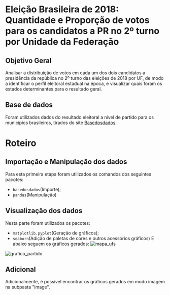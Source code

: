 #  Eleição Brasileira de 2018: Quantidade e Proporção de votos para os candidatos a PR no 2º turno por Unidade da Federação

## Objetivo Geral
Analisar a distribuição de votos em cada um dos dois candidatos a presidência da república no 2º turno das eleições de 2018 por UF, de modo a identificar o perfil eleitoral estadual na época, e visualizar quais foram os estados determinantes para o resultado geral.

## Base de dados
Foram utilizados dados do resultado eleitoral a nível de partido para os municípios brasileiros, tirados do site [Basedosdados](https://basedosdados.org/dataset/br-tse-eleicoes).

# Roteiro

## Importação e Manipulação dos dados
Para esta primeira etapa foram utilizados os comandos dos seguintes pacotes:
* `basedosdados`(Importe);
* `pandas`(Manipulação)

## Visualização dos dados
Nesta parte foram utilizados os pacotes:
* `matplotlib.pyplot`(Geração de gráficos);
* `seaborn`(Adição de paletas de cores e outros acessórios gráficos)
E abaixo seguem os gráficos gerados:
![mapa_ufs](img/map_uf.png)

![grafico_partido](img/graf_partido.png)

## Adicional
Adicionalmente, é possível encontrar os gráficos gerados em modo imagem na subpasta "image".
